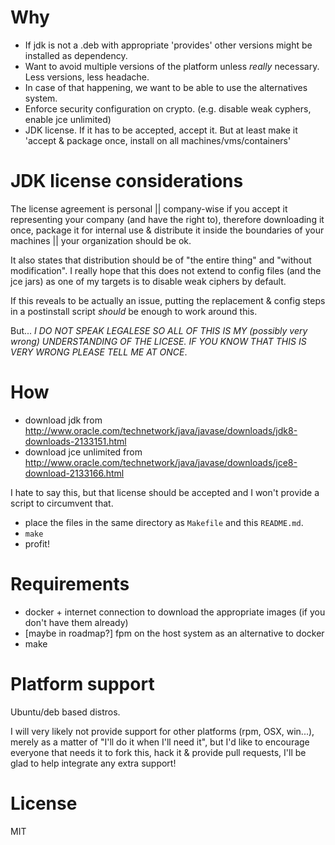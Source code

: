 Why
=
- If jdk is not a .deb with appropriate 'provides' other versions might be installed as dependency.
- Want to avoid multiple versions of the platform unless *really* necessary. Less versions, less headache.
- In case of that happening, we want to be able to use the alternatives system.
- Enforce security configuration on crypto. (e.g. disable weak cyphers, enable jce unlimited)
- JDK license. If it has to be accepted, accept it. But at least make it 'accept & package once, install on all machines/vms/containers'

JDK license considerations
=
The license agreement is personal || company-wise if you accept it representing your company (and have the right to), therefore downloading it once, package it for internal use & distribute it inside the boundaries of your machines || your organization should be ok.

It also states that distribution should be of "the entire thing" and "without modification". I really hope that this does not extend to config files (and the jce jars) as one of my targets is to disable weak ciphers by default.

If this reveals to be actually an issue, putting the replacement & config steps in a postinstall script *should* be enough to work around this.

But... *I DO NOT SPEAK LEGALESE SO ALL OF THIS IS MY (possibly very wrong) UNDERSTANDING OF THE LICESE. IF YOU KNOW THAT THIS IS VERY WRONG PLEASE TELL ME AT ONCE*.

How
=
- download jdk from http://www.oracle.com/technetwork/java/javase/downloads/jdk8-downloads-2133151.html
- download jce unlimited from http://www.oracle.com/technetwork/java/javase/downloads/jce8-download-2133166.html

I hate to say this, but that license should be accepted and I won't provide a script to circumvent that. 

- place the files in the same directory as `Makefile` and this `README.md`.
- `make`
- profit!

Requirements
=
- docker + internet connection to download the appropriate images (if you don't have them already)
- [maybe in roadmap?] fpm on the host system as an alternative to docker
- make

Platform support
=
Ubuntu/deb based distros.

I will very likely not provide support for other platforms (rpm, OSX, win...), merely as a matter of "I'll do it when I'll need it", but I'd like to encourage everyone that needs it to fork this, hack it & provide pull requests, I'll be glad to help integrate any extra support!

License
=
MIT